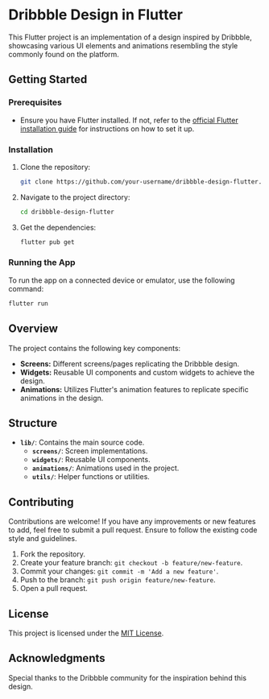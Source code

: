 
# Dribbble Design in Flutter

This Flutter project is an implementation of a design inspired by Dribbble, showcasing various UI elements and animations resembling the style commonly found on the platform.

## Getting Started

### Prerequisites

- Ensure you have Flutter installed. If not, refer to the [official Flutter installation guide](https://flutter.dev/docs/get-started/install) for instructions on how to set it up.

### Installation

1. Clone the repository:

    ```bash
    git clone https://github.com/your-username/dribbble-design-flutter.git
    ```

2. Navigate to the project directory:

    ```bash
    cd dribbble-design-flutter
    ```

3. Get the dependencies:

    ```bash
    flutter pub get
    ```

### Running the App

To run the app on a connected device or emulator, use the following command:

```bash
flutter run
```

## Overview

The project contains the following key components:

- **Screens:** Different screens/pages replicating the Dribbble design.
- **Widgets:** Reusable UI components and custom widgets to achieve the design.
- **Animations:** Utilizes Flutter's animation features to replicate specific animations in the design.

## Structure

- **`lib/`**: Contains the main source code.
  - **`screens/`**: Screen implementations.
  - **`widgets/`**: Reusable UI components.
  - **`animations/`**: Animations used in the project.
  - **`utils/`**: Helper functions or utilities.

## Contributing

Contributions are welcome! If you have any improvements or new features to add, feel free to submit a pull request. Ensure to follow the existing code style and guidelines.

1. Fork the repository.
2. Create your feature branch: `git checkout -b feature/new-feature`.
3. Commit your changes: `git commit -m 'Add a new feature'`.
4. Push to the branch: `git push origin feature/new-feature`.
5. Open a pull request.

## License

This project is licensed under the [MIT License](LICENSE).

## Acknowledgments

Special thanks to the Dribbble community for the inspiration behind this design.

